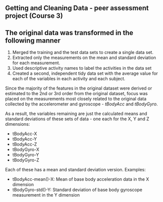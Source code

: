 

## Getting and Cleaning Data - peer assessment project (Course 3)


## The original data was transformed in the following manner

1. Merged the training and the test data sets to create a single data set.
2. Extracted only the measurements on the mean and standard deviation for each measurement. 
3. Used descriptive activity names to label the activities in the data set
4. Created a second, independent tidy data set with the average value for each of the variables in each activity and each subject. 



Since the majority of the features in the original dataset were derived or estimated to the 2nd or 3rd order from the original dataset, focus was placed on the measurements most closely related to the original data collected by the accelerometer and gyroscope - *tBodyAcc* and *tBodyGyro*. 

As a result, the variables remaining are just the calculated means and standard deviations of these sets of data - one each for the X, Y and Z dimensions:

- tBodyAcc-X
- tBodyAcc-Y
- tBodyAcc-Z
- tBodyGyro-X
- tBodyGyro-Y
- tBodyGyro-Z

Each of these has a mean and standard deviation version. Examples:

- tBodyAcc-mean()-X: Mean of base body acceleration data in the X dimension
- tBodyGyro-std()-Y: Standard deviation of base body gyroscope measurement in the Y dimension